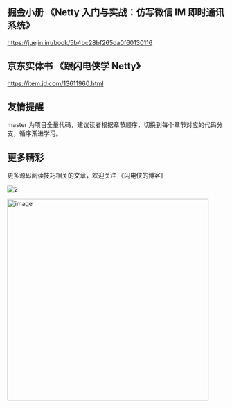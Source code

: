 ## 掘金小册 《Netty 入门与实战：仿写微信 IM 即时通讯系统》
https://juejin.im/book/5b4bc28bf265da0f60130116

## 京东实体书 《跟闪电侠学 Netty》
https://item.jd.com/13611960.html


## 友情提醒
master 为项目全量代码，建议读者根据章节顺序，切换到每个章节对应的代码分支，循序渐进学习。

## 更多精彩
更多源码阅读技巧相关的文章，欢迎关注 《闪电侠的博客》

![2](https://user-images.githubusercontent.com/1680506/155874099-4a45c891-633f-43b9-bea7-6c5ae9c6c4e1.png)


<img width="465" alt="image" src="https://user-images.githubusercontent.com/1680506/155873995-cee9ace0-7ef8-4296-b586-46c748d0b0d8.png">
